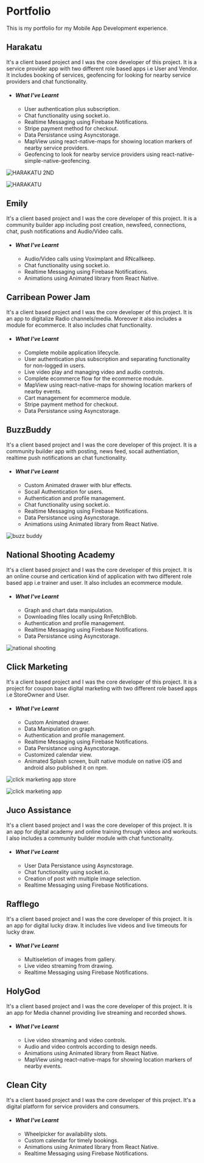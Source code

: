 # Portfolio
This is my portfolio for my Mobile App Development experience.

## Harakatu 
It's a client based project and I was the core developer of this project. It is a service provider app with two different role based apps i.e User and Vendor. It includes booking of services, geofencing for looking for nearby service providers and chat functionality.

- #### _What I've Learnt_
  - User authentication plus subscription.
  - Chat functionality using socket.io.
  - Realtime Messaging using Firebase Notifications.
  - Stripe payment method for checkout.
  - Data Persistance using Asyncstorage.
  - MapView using react-native-maps for showing location markers of nearby service providers.
  - Geofencing to look for nearby service providers using react-native-simple-native-geofencing.

![HARAKATU 2ND](https://user-images.githubusercontent.com/21139144/149827705-e549a1a0-b165-4627-8574-daecf72f7444.jpg)


![HARAKATU](https://user-images.githubusercontent.com/21139144/149825245-3446e328-081a-475e-9aca-1d07d1ef78da.jpg)


## Emily
It's a client based project and I was the core developer of this project. It is a community builder app including post creation, newsfeed, connections, chat, push notifications and Audio/Video calls.

- #### _What I've Learnt_
  - Audio/Video calls using Voximplant and RNcallkeep.
  - Chat functionality using socket.io.
  - Realtime Messaging using Firebase Notifications.
  - Animations using Animated library from React Native.


## Carribean Power Jam
It's a client based project and I was the core developer of this project. It is an app to digitalize Radio channels/media. Moreover it also includes a module for ecommerce. It also includes chat functionality.

- #### _What I've Learnt_
  - Complete mobile application lifecycle.
  - User authentication plus subscription and separating functionality for non-logged in users.
  - Live video play and managing video and audio controls.
  - Complete ecommerce flow for the ecommerce module.
  - MapView using react-native-maps for showing location markers of nearby events.
  - Cart management for ecommerce module.
  - Stripe payment method for checkout.
  - Data Persistance using Asyncstorage.

## BuzzBuddy 
It's a client based project and I was the core developer of this project. It is a community builder app with posting, news feed, socail authentiation, realtime push notifications an chat functionality.

- #### _What I've Learnt_
  - Custom Animated drawer with blur effects.
  - Socail Authentication for users.
  - Authentication and profile management.
  - Chat functionality using socket.io.
  - Realtime Messaging using Firebase Notifications.
  - Data Persistance using Asyncstorage.
  - Animations using Animated library from React Native.

![buzz buddy](https://user-images.githubusercontent.com/21139144/150003403-b0a668eb-03cb-4cb7-9666-91748759f852.png)


## National Shooting Academy
It's a client based project and I was the core developer of this project. It is an online course and certication kind of application with two different role based app i.e trainer and user. It also includes an ecommerce module.

- #### _What I've Learnt_
  - Graph and chart data manipulation.
  - Downloading files locally using RnFetchBlob.
  - Authentication and profile management.
  - Realtime Messaging using Firebase Notifications.
  - Data Persistance using Asyncstorage.

![national shooting](https://user-images.githubusercontent.com/21139144/150003534-c2859bcc-1568-4a26-bf6f-540bc0265edd.png)

## Click Marketing 
It's a client based project and I was the core developer of this project. It is a project for coupon base digital marketing with two different role based apps i.e StoreOwner and User. 

- #### _What I've Learnt_
  - Custom Animated drawer.
  - Data Manipulation on graph.
  - Authentication and profile management.
  - Realtime Messaging using Firebase Notifications.
  - Data Persistance using Asyncstorage.
  - Customized calendar view.
  - Animated Splash screen, built native module on native iOS and android also published it on npm.

![click marketing app store](https://user-images.githubusercontent.com/21139144/150004872-99ee1933-f2f1-491c-bb77-30dddf6b7d21.png)

![click marketing app](https://user-images.githubusercontent.com/21139144/150004911-727c2719-2fc3-4aa1-9ec2-8eb22c9c7e52.png)


## Juco Assistance 
It's a client based project and I was the core developer of this project. It is an app for digital academy and online training through videos and workouts. I also includes a community builder module with chat functionality.

- #### _What I've Learnt_
  - User Data Persistance using Asyncstorage.
  - Chat functionality using socket.io.
  - Creation of post with multiple image selection.
  - Realtime Messaging using Firebase Notifications.

## Rafflego
It's a client based project and I was the core developer of this project. It is an app for digital lucky draw. It includes live videos and live timeouts for lucky draw.

- #### _What I've Learnt_
  - Multiseletion of images from gallery.
  - Live video streaming from drawing.
  - Realtime Messaging using Firebase Notifications.
  
  
## HolyGod
It's a client based project and I was the core developer of this project. It is an app for Media channel providing live streaming and recorded shows.

- #### _What I've Learnt_
  - Live video streaming and video controls.
  - Audio and video controls according to design needs.
  - Animations using Animated library from React Native.
  - MapView using react-native-maps for showing location markers of nearby events.

## Clean City
It's a client based project and I was the core developer of this project. It's a digital platform for service providers and consumers.

- #### _What I've Learnt_
  - Wheelpicker for availability slots.
  - Custom calendar for timely bookings.
  - Animations using Animated library from React Native.
  - Realtime Messaging using Firebase Notifications.


  
